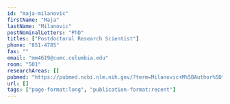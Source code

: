 ```yaml
---
id: "maja-milanovic"
firstName: "Maja"
lastName: "Milanovic"
postNominalLetters: "PhD"
titles: ["Postdoctoral Research Scientist"]
phone: "851-4785"
fax: ""
email: "mm4619@cumc.columbia.edu"
room: "501"
researchAreas: []
pubmed: "https://pubmed.ncbi.nlm.nih.gov/?term=Milanovic+M%5BAuthor%5D"
url: []
tags: ["page-format:long", "publication-format:recent"]
---
```

